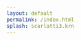 ```yaml
---
layout: default
permalink: /index.html
splash: scarlatti3.krn
---
```


<div id="output-container">
	<div style="display:none" class="PREHTML"></div>
	<div id="output"></div>
	<div style="display:none" class="POSTHTML"></div>
</div>

<div id="index"></div>

<div id="splitter"></div>

<div id="dropArea"></div>

<div id="help-container" style="display:none;"></div>




